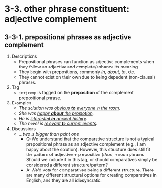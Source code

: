 # 3-3. other phrase constituent: adjective complement

## 3-3-1. prepositional phrases as adjective complement
1. Descriptions
   - Prepositional phrases can function as adjective complements when they follow an adjective and complete/enhance its meaning.
   - They begin with prepositions, commonly *in*, *about*, *to*, etc.
   - They cannot exist on their own due to being depedent (non-clausal) phrases.
2. Tag
   - `in+jcomp` is tagged on the **preposition** of the complement prepositional phrase. 
3. Examples
   - *The solution was <ins>obvious **to** everyone in the room</ins>.*
   - *She was <ins>happy **about** the promotion</ins>.*
   - *He is <ins>interested **in** ancient history</ins>.*
   - *The novel is <ins>relevant **to** current events</ins>.*
4. Discussions
   - *…two is bigger than point one*
      - Q: We understand that the comparative structure is not a typical prepositional phrase as an adjective complement (e.g., I am happy about the solution). However, this structure does still fit the pattern of adjective + preposition (*than*) +noun phrase. Should we include it in this tag, or should comparatives simply be considered a different structure/pattern?
      - A: We’d vote for comparatives being a different structure.  There are many different structural options for creating comparatives in English, and they are all idiosyncratic.
